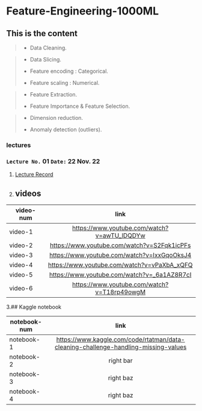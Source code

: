 # Feature-Engineering-1000ML

## This is the  content

> - Data Cleaning.

>- Data Slicing.
>
>- Feature encoding : Categorical.
>
>- Feature scaling : Numerical.

>- Feature Extraction.
>
>- Feature Importance & Feature Selection.

>- Dimension reduction.
>
>- Anomaly detection (outliers).





### lectures
### `Lecture No.` 01  `Date:` 22 Nov. 22 
1. [Lecture Record](https://www.youtube.com/watch?v=IJuoeOj1HFg)
2. ## videos

| video-num  | link |
| ------------- |:-------------:|
| video-1     | https://www.youtube.com/watch?v=awTU_lDQDYw     |
| video-2    | https://www.youtube.com/watch?v=S2Fqk1icPFs     |
| video-3      | https://www.youtube.com/watch?v=IxxGqoOksJ4     |
| video-4     | https://www.youtube.com/watch?v=vPaXbA_xQFQ     |
| video-5     | https://www.youtube.com/watch?v=_6a1AZ8R7cI     |
| video-6     | https://www.youtube.com/watch?v=T18rp49owgM     |


3.## Kaggle notebook

| notebook-num  | link |
| ------------- |:-------------:|
| notebook-1     | https://www.kaggle.com/code/rtatman/data-cleaning-challenge-handling-missing-values     |
| notebook-2      | right bar     |
| notebook-3      | right baz     |
| notebook-4      | right baz     |

